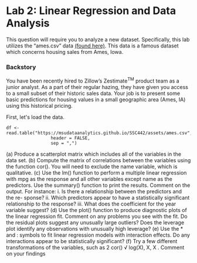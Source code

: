 # Lab 2: Linear Regression and Data Analysis

This question will require you to analyze a new dataset. Specifically, this lab utilizes the “ames.csv” data [(found here)](/assets/ames.csv). This data is a famous dataset which concerns housing sales from Ames, Iowa.

### Backstory
You have been recently hired to Zillow’s Zestimate$^{\text{TM}}$ product team as a junior analyst. As a part of their regular hazing, they have given you access to a small subset of their historic sales data. Your job is to present some basic predictions for housing values in a small geographic area (Ames, IA) using this historical pricing.

First, let's load the data.

```{r}
df <- read.table("https://msudataanalytics.github.io/SSC442/assets/ames.csv",
                 header = FALSE,
                 sep = ",")
```


(a) Produce a scatterplot matrix which includes all of the variables in the data set.
(b) Compute the matrix of correlations between the variables using the function cor(). You will need to exclude the name variable, which is qualitative.
(c) Use the lm() function to perform a multiple linear regression with mpg as the response and all other variables except name as the predictors. Use the summary() function to print the results. Comment on the output. For instance:
i. Is there a relationship between the predictors and the re- sponse?
ii. Which predictors appear to have a statistically significant relationship to the response?
iii. What does the coefficient for the year variable suggest?
(d) Use the plot() function to produce diagnostic plots of the linear regression fit. Comment on any problems you see with the fit. Do the residual plots suggest any unusually large outliers? Does the leverage plot identify any observations with unusually high leverage?
(e) Use the * and : symbols to fit linear regression models with interaction effects. Do any interactions appear to be statistically significant?
(f) Try a few different transformations of the variables, such as
2
cor()
√
log(X), X, X . Comment on your findings

